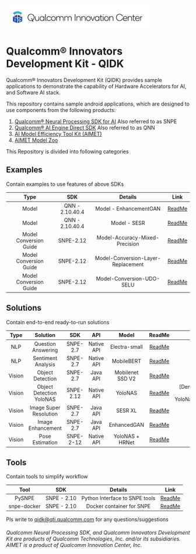![Screenshot](./images/logo-quic-on@h68.png)

# Qualcomm® Innovators Development Kit - QIDK

Qualcomm® Innovators Development Kit (QIDK) provides sample applications to demonstrate the capability of Hardware Accelerators for AI, and Software AI stack.

This repository contains sample android applications, which are designed to use components from the following products:

1. [Qualcomm® Neural Processing SDK for AI](https://developer.qualcomm.com/software/qualcomm-neural-processing-sdk)
   Also referred to as SNPE
2. [Qualcomm® AI Engine Direct SDK](https://developer.qualcomm.com/software/qualcomm-ai-engine-direct-sdk)
   Also referred to as QNN
3. [AI Model Efficiency Tool Kit (AIMET)](https://github.com/quic/aimet)
4. [AIMET Model Zoo](https://github.com/quic/aimet-model-zoo)

This Repository is divided into following categories

## Examples

Contain examples to use features of above SDKs

|   Type    | SDK   |   Details   |   Link |
|  :---:    |    :---:   |    :---:  |   :---:  |
|  Model    | QNN - 2.10.40.4  |  Model - EnhancementGAN | [ReadMe](./Examples/QNN-Model-Example-EnhancementGAN/README.md) |
|  Model    | QNN - 2.10.40.4  |  Model - SESR | [ReadMe](./Examples/QNN-Model-Example-SESR/README.md) |
| Model Conversion Guide | SNPE-2.12 | Model-Accuracy-Mixed-Precision | [ReadMe](./Examples/Model-Accuracy-Mixed-Precision/README.md)|
| Model Conversion Guide | SNPE-2.12 | Model-Conversion-Layer-Replacement | [ReadMe](./Examples/Model-Conversion-Layer-Replacement/README.md)|
| Model Conversion Guide | SNPE-2.12 | Model-Conversion-UDO-SELU | [ReadMe](./Examples/Model-Conversion-UDO-SELU/README.md)|

## Solutions

Contain end-to-end ready-to-run solutions

|   Type     | Solution   |   SDK   |   API   | Model   |   ReadMe |  Demo   |
|  :---:     |    :---:   |    :---:  |    :---:  |    :---:  |   :---:  |  :---:  |
|  NLP       | Question Answering       |  SNPE-2.7 | Native API | Electra-small     |  [ReadMe](./Solutions/NLPSolution1-QuestionAnswering/README.md) |   [Demo](./Solutions/NLPSolution1-QuestionAnswering/README.md#qa-app-workflow)   |
|  NLP       | Sentiment Analysis       |  SNPE-2.7 | Native API | MobileBERT     |  [ReadMe](./Solutions/NLPSolution2-SentimentAnalysis/README.md)  |   [Demo](./Solutions/NLPSolution2-SentimentAnalysis/README.md#sa-app-workflow)   |
|  Vision    | Object Detection       |  SNPE-2.7 |   Java API  | Mobilenet SSD V2    | [ReadMe](./Solutions/VisionSolution1-ObjectDetection/README.md) |   [Demo](./Solutions/VisionSolution1-ObjectDetection/demo/ObjectDetection-Demo.gif)   |
|  Vision    | Object Detection YoloNAS | SNPE-2.12 | Native API | YoloNAS| [ReadMe](./Solutions/VisionSolution1-ObjectDetection-YoloNas/README.md)| [Demo]](./Solutions/VisionSolution1-ObjectDetection-YoloNas/demo/ObjectDetectYoloNAS.gif)|
|  Vision    | Image Super Resolution       |SNPE-2.7 |   Java API | SESR XL    | [ReadMe](./Solutions/VisionSolution2-ImageSuperResolution/README.md) |   [Demo](./Solutions/VisionSolution2-ImageSuperResolution/demo/VisionSolution2-ImageSuperResolution.gif)   |
|  Vision    | Image Enhancement       |SNPE-2.7 |  Java API | EnhancedGAN    | [ReadMe](./Solutions/VisionSolution3-ImageEnhancement/README.md)  |   [Demo](./Solutions/VisionSolution3-ImageEnhancement/demo/VisionSolution3-ImageEnhancement.gif)   |
|  Vision    | Pose Estimation |SNPE-2-12| Native API|YoloNAS + HRNet| [ReadMe](./Solutions/VisionSolution4-PoseEstimation/README.md)|[Demo](./Solutions/VisionSolution4-PoseEstimation/demo/PoseDetectionYoloNas.gif)|

## Tools

Contain tools to simplify workflow

|   Tool    | SDK   |   Details   |   Link |
|  :---:    |    :---:   |    :---:  |   :---:  |
|  PySNPE   | SNPE - 2.10  |  Python Interface to SNPE tools | [ReadMe](./Tools/pysnpe_utils/README.md) |
|  snpe-docker    | SNPE - 2.10  |  Docker container for SNPE | [ReadMe](./Tools/snpe-docker/README.md) |

Pls write to qidk@qti.qualcomm.com for any questions/suggestions

###### *Qualcomm Neural Processing SDK, and Qualcomm Innovators Development Kit are products of Qualcomm Technologies, Inc. and/or its subsidiaries. AIMET is a product of Qualcomm Innovation Center, Inc.*

